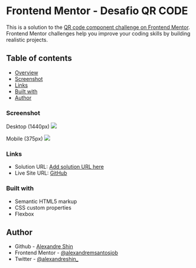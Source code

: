 # Frontend Mentor - Desafio QR CODE

This is a solution to the [QR code component challenge on Frontend Mentor](https://www.frontendmentor.io/challenges/qr-code-component-iux_sIO_H). Frontend Mentor challenges help you improve your coding skills by building realistic projects. 

## Table of contents

  - [Overview](#overview)
  - [Screenshot](#screenshot)
  - [Links](#links)
  - [Built with](#built-with)
  - [Author](#author)

### Screenshot

Desktop (1440px)
![](https://imgtr.ee/images/2023/05/12/lC7UD.png)

Mobile (375px)
![](https://imgtr.ee/images/2023/05/12/lCMe4.png)

### Links

- Solution URL: [Add solution URL here](https://your-solution-url.com)
- Live Site URL: <a href="https://alexandremsantosjob.github.io/DESAFIO-QR-CODE/"> GitHub</a>


### Built with

- Semantic HTML5 markup
- CSS custom properties
- Flexbox


## Author

- Github - [Alexandre Shin](https://github.com/alexandremsantosjob)
- Frontend Mentor - [@alexandremsantosjob](https://www.frontendmentor.io/profile/alexandremsantosjob)
- Twitter - [@alexandreshin_](https://twitter.com/alexandreshin_)
